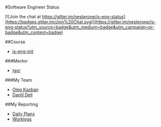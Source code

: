 #Software Engineer Status

[![Join the chat at https://gitter.im/nesterone/js-eng-status](https://badges.gitter.im/Join%20Chat.svg)](https://gitter.im/nesterone/js-eng-status?utm_source=badge&utm_medium=badge&utm_campaign=pr-badge&utm_content=badge)

##Course

* [js-eng-init](https://github.com/brotherhood-of-javascript/js-eng-init)

###Mentor

* [Igor](https://github.com/nesterone)

###My Team

* [Oleg Kazban](https://github.com/olehkazban/js-eng-status)
* [Daniil Deli](https://github.com/daniildeli/js-eng-status)

##My Reporting

* [Daily Plans](report/daily-plans.md)
* [Worklogs](report/worklogs.md)

